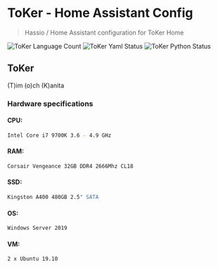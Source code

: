 # ToKer - Home Assistant Config
> Hassio / Home Assistant configuration for ToKer Home

![ToKer Language Count](https://img.shields.io/static/v1?label=toker%20languages&message=3&color=ff558f&style=for-the-badge&logo=dev.to&logoWidth=25)
![ToKer Yaml Status](https://img.shields.io/static/v1?label=toker%20yaml&message=passing&color=ff558f&style=for-the-badge&logo=dev.to&logoWidth=25)
![ToKer Python Status](https://img.shields.io/static/v1?label=toker%20python&message=passing&color=ff558f&style=for-the-badge&logo=dev.to&logoWidth=25)

## ToKer

(T)im (o)ch (K)anita

### Hardware specifications

#### CPU:
```sh
Intel Core i7 9700K 3.6 - 4.9 GHz
```
#### RAM:
```sh
Corsair Vengeance 32GB DDR4 2666Mhz CL18
```
#### SSD: 
```sh
Kingston A400 480GB 2.5" SATA 
```
#### OS:
```sh
Windows Server 2019
```
#### VM: 
```sh
2 x Ubuntu 19.10
```
